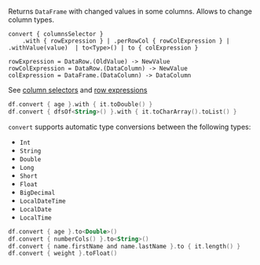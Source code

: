[//]: # (title: convert)
<!---IMPORT org.jetbrains.kotlinx.dataframe.samples.api.Modify-->

Returns `DataFrame` with changed values in some columns. Allows to change column types.

```text
convert { columnsSelector }
    .with { rowExpression } | .perRowCol { rowColExpression } | .withValue(value)  | to<Type>() | to { colExpression }

rowExpression = DataRow.(OldValue) -> NewValue
rowColExpression = DataRow.(DataColumn) -> NewValue
colExpression = DataFrame.(DataColumn) -> DataColumn
```

See [column selectors](ColumnSelectors.md) and [row expressions](DataRow.md#row-expressions)

<!---FUN convert-->

```kotlin
df.convert { age }.with { it.toDouble() }
df.convert { dfsOf<String>() }.with { it.toCharArray().toList() }
```

<!---END-->

`convert` supports automatic type conversions between the following types:
* `Int`
* `String`
* `Double`
* `Long`
* `Short`
* `Float`
* `BigDecimal`
* `LocalDateTime`
* `LocalDate`
* `LocalTime`

<!---FUN convertTo-->

```kotlin
df.convert { age }.to<Double>()
df.convert { numberCols() }.to<String>()
df.convert { name.firstName and name.lastName }.to { it.length() }
df.convert { weight }.toFloat()
```

<!---END-->

